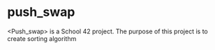 # push_swap
&lt;Push_swap> is a School 42 project. The purpose of this project is to create sorting algorithm
